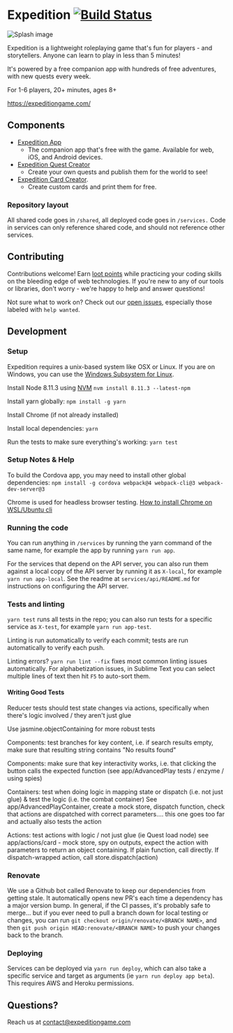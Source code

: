 # Expedition [![Build Status](https://travis-ci.org/ExpeditionRPG/expedition.svg?branch=master)](https://travis-ci.org/ExpeditionRPG/expedition)

![Splash image](https://user-images.githubusercontent.com/607666/148574082-4b856d1c-9cf6-4182-adb8-7f31bebc2466.png)

Expedition is a lightweight roleplaying game that's fun for players - and storytellers. Anyone can learn to play in less than 5 minutes!

It's powered by a free companion app with hundreds of free adventures, with new quests every week. 

For 1-6 players, 20+ minutes, ages 8+

https://expeditiongame.com/

## Components

- [Expedition App](https://app.expeditiongame.com/)
  - The companion app that's free with the game. Available for web, iOS, and Android devices.
- [Expedition Quest Creator](https://quests.expeditiongame.com/)
  - Create your own quests and publish them for the world to see!
- [Expedition Card Creator](https://cards.expeditiongame.com/).
  - Create custom cards and print them for free.

### Repository layout

All shared code goes in `/shared`, all deployed code goes in `/services.` Code in services can only reference shared code, and should not reference other services.

## Contributing

Contributions welcome! Earn [loot points](https://expeditiongame.com/loot) while practicing your coding skills on the bleeding edge of web technologies. If you're new to any of our tools or libraries, don't worry - we're happy to help and answer questions!

Not sure what to work on? Check out our [open issues](https://github.com/ExpeditionRPG/expedition/issues), especially those labeled with `help wanted`.

## Development

### Setup

Expedition requires a unix-based system like OSX or Linux. If you are on Windows, you can use the [Windows Subsystem for Linux](https://docs.microsoft.com/en-us/windows/wsl/install-win10).

Install Node 8.11.3 using [NVM](https://github.com/creationix/nvm) `nvm install 8.11.3 --latest-npm`

Install yarn globally: `npm install -g yarn`

Install Chrome (if not already installed)

Install local dependencies: `yarn`

Run the tests to make sure everything's working: `yarn test`

### Setup Notes & Help

To build the Cordova app, you may need to install other global dependencies: `npm install -g cordova webpack@4 webpack-cli@3 webpack-dev-server@3`

Chrome is used for headless browser testing. [How to install Chrome on WSL/Ubuntu cli](https://askubuntu.com/a/510186)

### Running the code

You can run anything in `/services` by running the yarn command of the same name, for example the app by running `yarn run app`.

For the services that depend on the API server, you can also run them against a local copy of the API server by running it as `X-local`, for example `yarn run app-local`.
See the readme at `services/api/README.md` for instructions on configuring the API server.

### Tests and linting

`yarn test` runs all tests in the repo; you can also run tests for a specific service as `X-test`, for example `yarn run app-test`.

Linting is run automatically to verify each commit; tests are run automatically to verify each push.

Linting errors? `yarn run lint --fix` fixes most common linting issues automatically. For alphabetization issues, in Sublime Text you can select multiple lines of text then hit `F5` to auto-sort them.

#### Writing Good Tests

Reducer tests should test state changes via actions, specifically when there's logic involved / they aren't just glue

Use jasmine.objectContaining for more robust tests

Components: test branches for key content, i.e. if search results empty, make sure that resulting string contains "No results found"

Components: make sure that key interactivity works, i.e. that clicking the button calls the expected function (see app/AdvancedPlay tests / enzyme / using spies)

Containers: test when doing logic in mapping state or dispatch (i.e. not just glue) & test the logic (i.e. the combat container) See app/AdvancedPlayContainer, create a mock store, dispatch function, check that actions are dispatched with correct parameters.... this one goes too far and actually also tests the action

Actions: test actions with logic / not just glue (ie Quest load node) see app/actions/card - mock store, spy on outputs, expect the action with parameters to return an object containing. If plain function, call directly. If dispatch-wrapped action, call store.dispatch(action)

### Renovate

We use a Github bot called Renovate to keep our dependencies from getting stale. It automatically opens new PR's each time a dependency has a major version bump. In general, if the CI passes, it's probably safe to merge... but if you ever need to pull a branch down for local testing or changes, you can run `git checkout origin/renovate/<BRANCH NAME>`, and then `git push origin HEAD:renovate/<BRANCH NAME>` to push your changes back to the branch.

### Deploying

Services can be deployed via `yarn run deploy`, which can also take a specific service and target as arguments (ie `yarn run deploy app beta`). This requires AWS and Heroku permissions.

## Questions?

Reach us at contact@expeditiongame.com
